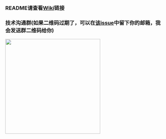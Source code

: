 ### README请查看[Wiki](https://github.com/behappy-hospital/behappy-hospital/wiki)链接

### 技术沟通群(如果二维码过期了，可以在[该issue](https://github.com/behappy-hospital/behappy-hospital/issues/7)中留下你的邮箱，我会发送群二维码给你)
<img src="https://user-images.githubusercontent.com/44340137/227771083-23c44c8e-62d6-4519-8e2c-cbc9a0a932d7.jpg" width="300px">
